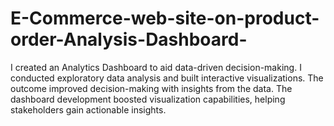 # E-Commerce-web-site-on-product-order-Analysis-Dashboard-
I created an Analytics Dashboard to aid data-driven decision-making. I conducted exploratory data analysis  and built interactive visualizations. The outcome improved decision-making with insights from the data. The  dashboard development boosted visualization capabilities, helping stakeholders gain actionable insights.
